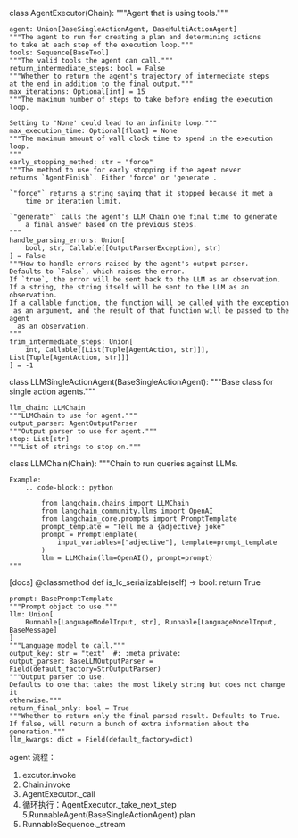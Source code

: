 class AgentExecutor(Chain):
    """Agent that is using tools."""

    agent: Union[BaseSingleActionAgent, BaseMultiActionAgent]
    """The agent to run for creating a plan and determining actions
    to take at each step of the execution loop."""
    tools: Sequence[BaseTool]
    """The valid tools the agent can call."""
    return_intermediate_steps: bool = False
    """Whether to return the agent's trajectory of intermediate steps
    at the end in addition to the final output."""
    max_iterations: Optional[int] = 15
    """The maximum number of steps to take before ending the execution
    loop.
    
    Setting to 'None' could lead to an infinite loop."""
    max_execution_time: Optional[float] = None
    """The maximum amount of wall clock time to spend in the execution
    loop.
    """
    early_stopping_method: str = "force"
    """The method to use for early stopping if the agent never
    returns `AgentFinish`. Either 'force' or 'generate'.

    `"force"` returns a string saying that it stopped because it met a
        time or iteration limit.
    
    `"generate"` calls the agent's LLM Chain one final time to generate
        a final answer based on the previous steps.
    """
    handle_parsing_errors: Union[
        bool, str, Callable[[OutputParserException], str]
    ] = False
    """How to handle errors raised by the agent's output parser.
    Defaults to `False`, which raises the error.
    If `true`, the error will be sent back to the LLM as an observation.
    If a string, the string itself will be sent to the LLM as an observation.
    If a callable function, the function will be called with the exception
     as an argument, and the result of that function will be passed to the agent
      as an observation.
    """
    trim_intermediate_steps: Union[
        int, Callable[[List[Tuple[AgentAction, str]]], List[Tuple[AgentAction, str]]]
    ] = -1

class LLMSingleActionAgent(BaseSingleActionAgent):
    """Base class for single action agents."""

    llm_chain: LLMChain
    """LLMChain to use for agent."""
    output_parser: AgentOutputParser
    """Output parser to use for agent."""
    stop: List[str]
    """List of strings to stop on."""

class LLMChain(Chain):
    """Chain to run queries against LLMs.

    Example:
        .. code-block:: python

            from langchain.chains import LLMChain
            from langchain_community.llms import OpenAI
            from langchain_core.prompts import PromptTemplate
            prompt_template = "Tell me a {adjective} joke"
            prompt = PromptTemplate(
                input_variables=["adjective"], template=prompt_template
            )
            llm = LLMChain(llm=OpenAI(), prompt=prompt)
    """

[docs]    @classmethod
    def is_lc_serializable(self) -> bool:
        return True


    prompt: BasePromptTemplate
    """Prompt object to use."""
    llm: Union[
        Runnable[LanguageModelInput, str], Runnable[LanguageModelInput, BaseMessage]
    ]
    """Language model to call."""
    output_key: str = "text"  #: :meta private:
    output_parser: BaseLLMOutputParser = Field(default_factory=StrOutputParser)
    """Output parser to use.
    Defaults to one that takes the most likely string but does not change it 
    otherwise."""
    return_final_only: bool = True
    """Whether to return only the final parsed result. Defaults to True.
    If false, will return a bunch of extra information about the generation."""
    llm_kwargs: dict = Field(default_factory=dict)


agent 流程：

1. excutor.invoke
2. Chain.invoke
3. AgentExecutor._call
4. 循环执行：AgentExecutor._take_next_step
5.RunnableAgent(BaseSingleActionAgent).plan
6. RunnableSequence._stream